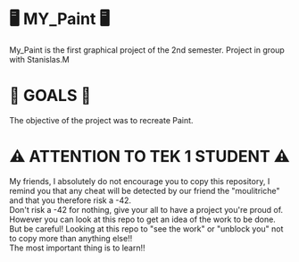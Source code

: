 <H1>🖥️ MY_Paint 🖥️</H1>
My_Paint is the first graphical project of the 2nd semester.
Project in group with Stanislas.M

<H1>🎯 GOALS 🎯</H1>
The objective of the project was to recreate Paint. <br>

<H1>⚠️ ATTENTION TO TEK 1 STUDENT ⚠️</H1>
My friends, I absolutely do not encourage you to copy this repository, I remind you that any cheat will be detected by our friend the "moulitriche" and that you therefore risk a -42. <br>
Don't risk a -42 for nothing, give your all to have a project you're proud of. However you can look at this repo to get an idea of ​​the work to be done. <br>
But be careful! Looking at this repo to "see the work" or "unblock you" not to copy more than anything else!! <br>
The most important thing is to learn!! <br>
